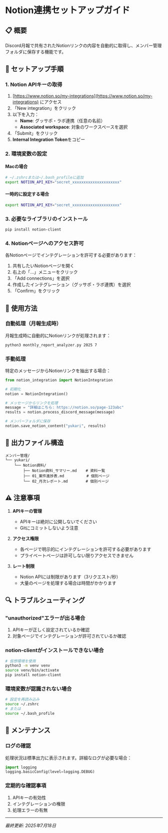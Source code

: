 # Notion連携セットアップガイド

## 📋 概要

Discord月報で共有されたNotionリンクの内容を自動的に取得し、メンバー管理フォルダに保存する機能です。

## 🔧 セットアップ手順

### 1. Notion APIキーの取得

1. [https://www.notion.so/my-integrations](https://www.notion.so/my-integrations) にアクセス
2. 「New integration」をクリック
3. 以下を入力：
   - **Name**: グッサポ・ラボ連携（任意の名前）
   - **Associated workspace**: 対象のワークスペースを選択
4. 「Submit」をクリック
5. **Internal Integration Token**をコピー

### 2. 環境変数の設定

#### Macの場合
```bash
# ~/.zshrcまたは~/.bash_profileに追加
export NOTION_API_KEY="secret_xxxxxxxxxxxxxxxxxxxxx"
```

#### 一時的に設定する場合
```bash
export NOTION_API_KEY="secret_xxxxxxxxxxxxxxxxxxxxx"
```

### 3. 必要なライブラリのインストール

```bash
pip install notion-client
```

### 4. Notionページへのアクセス許可

各Notionページでインテグレーションを許可する必要があります：

1. 共有したいNotionページを開く
2. 右上の「...」メニューをクリック
3. 「Add connections」を選択
4. 作成したインテグレーション（グッサポ・ラボ連携）を選択
5. 「Confirm」をクリック

## 🚀 使用方法

### 自動処理（月報生成時）

月報生成時に自動的にNotionリンクが処理されます：

```bash
python3 monthly_report_analyzer.py 2025 7
```

### 手動処理

特定のメッセージからNotionリンクを抽出する場合：

```python
from notion_integration import NotionIntegration

# 初期化
notion = NotionIntegration()

# メッセージからリンクを処理
message = "詳細はこちら: https://notion.so/page-123abc"
results = notion.process_discord_message(message)

# メンバーフォルダに保存
notion.save_notion_content("yukari", results)
```

## 📁 出力ファイル構造

```
メンバー管理/
└── yukari/
    └── Notion資料/
        ├── Notion資料_サマリー.md    # 資料一覧
        ├── 01_案件進捗表.md          # 個別ページ
        └── 02_月次レポート.md        # 個別ページ
```

## ⚠️ 注意事項

1. **APIキーの管理**
   - APIキーは絶対に公開しないでください
   - Gitにコミットしないよう注意

2. **アクセス権限**
   - 各ページで明示的にインテグレーションを許可する必要があります
   - プライベートページは許可しない限りアクセスできません

3. **レート制限**
   - Notion APIには制限があります（3リクエスト/秒）
   - 大量のページを処理する場合は時間がかかります

## 🔍 トラブルシューティング

### "unauthorized"エラーが出る場合

1. APIキーが正しく設定されているか確認
2. 対象ページでインテグレーションが許可されているか確認

### notion-clientがインストールできない場合

```bash
# 仮想環境を使用
python3 -m venv venv
source venv/bin/activate
pip install notion-client
```

### 環境変数が認識されない場合

```bash
# 設定を再読み込み
source ~/.zshrc
# または
source ~/.bash_profile
```

## 📝 メンテナンス

### ログの確認

処理状況は標準出力に表示されます。詳細なログが必要な場合：

```python
import logging
logging.basicConfig(level=logging.DEBUG)
```

### 定期的な確認事項

1. APIキーの有効性
2. インテグレーションの権限
3. 処理エラーの有無

---
*最終更新: 2025年7月18日*